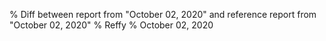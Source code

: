 % Diff between report from "October 02, 2020" and reference report from "October 02, 2020"
% Reffy
% October 02, 2020


